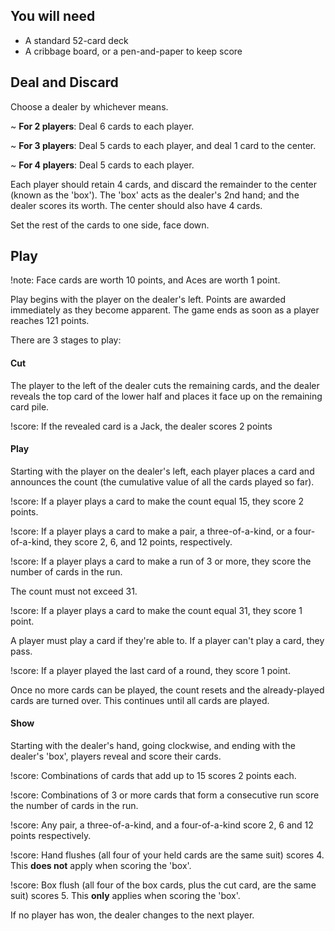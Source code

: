 ## You will need

- A standard 52-card deck
- A cribbage board, or a pen-and-paper to keep score

## Deal and Discard

Choose a dealer by whichever means.

~ **For 2 players**: Deal 6 cards to each player.

~ **For 3 players**: Deal 5 cards to each player, and deal 1 card to the center.

~ **For 4 players**: Deal 5 cards to each player.

Each player should retain 4 cards, and discard the remainder to the center (known as the 'box'). The 'box' acts as the dealer's 2nd hand; and the dealer scores its worth. The center should also have 4 cards.

Set the rest of the cards to one side, face down.

## Play

!note: Face cards are worth 10 points, and Aces are worth 1 point.

Play begins with the player on the dealer's left. Points are awarded immediately as they become apparent. The game ends as soon as a player reaches 121 points.

There are 3 stages to play:

#### Cut

The player to the left of the dealer cuts the remaining cards, and the dealer reveals the top card of the lower half and places it face up on the remaining card pile.

!score: If the revealed card is a Jack, the dealer scores 2 points

#### Play

Starting with the player on the dealer's left, each player places a card and announces the count (the cumulative value of all the cards played so far).

!score: If a player plays a card to make the count equal 15, they score 2 points.

!score: If a player plays a card to make a pair, a three-of-a-kind, or a four-of-a-kind, they score 2, 6, and 12 points, respectively.

!score: If a player plays a card to make a run of 3 or more, they score the number of cards in the run.

The count must not exceed 31.

!score: If a player plays a card to make the count equal 31, they score 1 point.

A player must play a card if they're able to. If a player can't play a card, they pass.

!score: If a player played the last card of a round, they score 1 point.

Once no more cards can be played, the count resets and the already-played cards are turned over. This continues until all cards are played.

#### Show

Starting with the dealer's hand, going clockwise, and ending with the dealer's 'box', players reveal and score their cards.

!score: Combinations of cards that add up to 15 scores 2 points each.

!score: Combinations of 3 or more cards that form a consecutive run score the number of cards in the run.

!score: Any pair, a three-of-a-kind, and a four-of-a-kind score 2, 6 and 12 points respectively.

!score: Hand flushes (all four of your held cards are the same suit) scores 4. This **does not** apply when scoring the 'box'.

!score: Box flush (all four of the box cards, plus the cut card, are the same suit) scores 5. This **only** applies when scoring the 'box'.

If no player has won, the dealer changes to the next player.